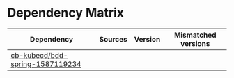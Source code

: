 # Dependency Matrix

Dependency | Sources | Version | Mismatched versions
---------- | ------- | ------- | -------------------
[cb-kubecd/bdd-spring-1587119234](https://github.com/cb-kubecd/bdd-spring-1587119234.git) |  | []() | 
